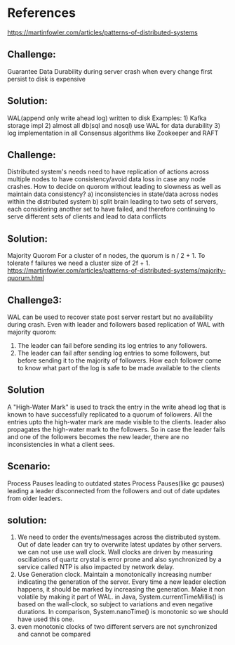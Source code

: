 # References
https://martinfowler.com/articles/patterns-of-distributed-systems

## Challenge: 
Guarantee Data Durability during server crash when every change first persist to disk is expensive
## Solution: 
WAL(append only write ahead log) written to disk
Examples: 
	1) Kafka storage impl
	2) almost all db(sql and nosql) use WAL for data durability
	3) log implementation in all Consensus algorithms like Zookeeper and RAFT

## Challenge: 
Distributed system's needs need to have replication of actions across multiple nodes to have consistency/avoid data loss in case any node crashes. How to decide on quorom without leading to slowness as well as maintain data consistency?
a) inconsistencies in state/data across nodes within the distributed system 
b) split brain leading to two sets of servers, each considering another set to have failed, and therefore continuing to serve different sets of clients and lead to data conflicts
## Solution: 
Majority Quorom
For a cluster of n nodes, the quorum is n / 2 + 1. To tolerate f failures we need a cluster size of 2f + 1.
https://martinfowler.com/articles/patterns-of-distributed-systems/majority-quorum.html

## Challenge3: 
WAL can be used to recover state post server restart but no availability during crash. Even with leader and followers based replication of WAL with majority quorom:
1. The leader can fail before sending its log entries to any followers.
2. The leader can fail after sending log entries to some followers, but before sending it to the majority of followers.
How each follower come to know what part of the log is safe to be made available to the clients

## Solution
A "High-Water Mark" is used to track the entry in the write ahead log that is known to have successfully replicated to a quorum of followers. All the entries upto the high-water mark are made visible to the clients.  leader also propagates the high-water mark to the followers. So in case the leader fails and one of the followers becomes the new leader, there are no inconsistencies in what a client sees. 

## Scenario: 
Process Pauses leading to outdated states
Process Pauses(like gc pauses) leading a leader disconnected from the followers and out of date updates from older leaders. 

## solution:
1. We need to order the events/messages across the distributed system. Out of date leader can try to overwrite latest updates by other servers. we can not use use wall clock. Wall clocks are driven by measuring oscillations of quartz crystal is error prone and also synchronized by a service called NTP is also impacted by network delay. 
2. Use Generation clock. Maintain a monotonically increasing number indicating the generation of the server. Every time a new leader election happens, it should be marked by increasing the generation. Make it non volatile by making it part of WAL. in Java, System.currentTimeMillis() is based on the wall-clock, so subject to variations and even negative durations. In comparison, System.nanoTime() is monotonic so we should have used this one.
3. even monotonic clocks of two different servers are not synchronized and cannot be compared






